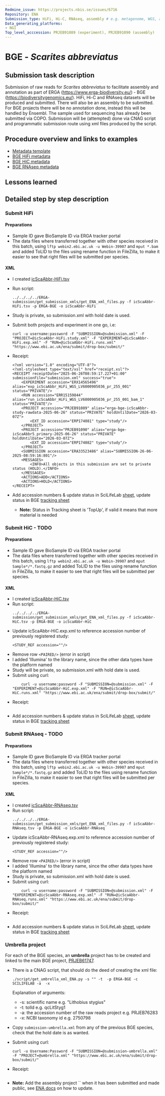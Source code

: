 ```yaml
---
Redmine_issue: https://projects.nbis.se/issues/6716
Repository: ENA
Submission_type: HiFi, Hi-C, RNAseq, assembly # e.g. metagenome, WGS, assembly, - IF RELEVANT
Data_generating_platforms:
- NGI
Top_level_acccession: PRJEB91089 (experiment), PRJEB91090 (assembly)
---
```


# BGE - *Scarites abbreviatus*

## Submission task description
Submission of raw reads for *Scarites abbreviatus* to facilitate assembly and annotation as part of ERGA (https://www.erga-biodiversity.eu/) - BGE (https://biodiversitygenomics.eu/). HiFi, Hi-C and RNAseq datasets will be produced and submitted. There will also be an assembly to be submitted. For BGE projects there will be no annotation done, instead this will be handled by Ensembl. The sample used for sequencing has already been submitted via COPO.
Submission will be (attempted) done via CNAG script and programmatic submission route using xml files produced by the script.

## Procedure overview and links to examples

* [Metadata template](./data/BGE-Scarites-abbreviatus-metadata.xlsx)
* [BGE HiFi metadata](./data/icScaAbbr-HiFi.tsv)
* [BGE HiC metadata](./data/icScaAbbr-HiC.tsv)
* [BGE RNAseq metadata](./data/icScaAbbr-RNAseq.tsv)

## Lessons learned
<!-- What went well? What did not went so well? What would you have done differently? -->

## Detailed step by step description

### Submit HiFi
#### Preparations
* Sample ID gave BioSample ID via ERGA tracker portal
* The data files where transferred together with other species received in this batch, using `lftp webin2.ebi.ac.uk -u Webin-39907` and `mput *.bam` and added ToLID to the files using rename function in FileZilla, to make it easier to see that right files will be submitted per species.
#### XML
* I created [icScaAbbr-HiFi.tsv](./data/icScaAbbr-HiFi.tsv)
* Run script:
    ```
    ../../../../ERGA-submission/get_submission_xmls/get_ENA_xml_files.py -f icScaAbbr-HiFi.tsv -p ERGA-BGE -o icScaAbbr-HiFi
    ```

* Study is private, so submission.xml with hold date is used.

* Submit both projects and experiment in one go, i.e:
    ```
    curl -u username:password -F "SUBMISSION=@submission.xml" -F "PROJECT=@icScaAbbr-HiFi.study.xml" -F "EXPERIMENT=@icScaAbbr-HiFi.exp.xml" -F "RUN=@icScaAbbr-HiFi.runs.xml" "https://www.ebi.ac.uk/ena/submit/drop-box/submit/"
    ```
* Receipt:
    ```
    <?xml version="1.0" encoding="UTF-8"?>
    <?xml-stylesheet type="text/xsl" href="receipt.xsl"?>
    <RECEIPT receiptDate="2025-06-26T08:59:17.227+01:00" submissionFile="submission.xml" success="true">
        <EXPERIMENT accession="ERX14565496" alias="exp_icScaAbbr_HiFi_WGS_LV6000905036_pr_255_001" status="PRIVATE"/>
        <RUN accession="ERR15159844" alias="run_icScaAbbr_HiFi_WGS_LV6000905036_pr_255_001_bam_1" status="PRIVATE"/>
        <PROJECT accession="PRJEB91089" alias="erga-bge-icScaAbbr-study-rawdata-2025-06-26" status="PRIVATE" holdUntilDate="2026-03-07Z">
            <EXT_ID accession="ERP174081" type="study"/>
        </PROJECT>
        <PROJECT accession="PRJEB91090" alias="erga-bge-icScaAbbr5_primary-2025-06-26" status="PRIVATE" holdUntilDate="2026-03-07Z">
            <EXT_ID accession="ERP174082" type="study"/>
        </PROJECT>
        <SUBMISSION accession="ERA33523486" alias="SUBMISSION-26-06-2025-08:59:16:801"/>
        <MESSAGES>
            <INFO>All objects in this submission are set to private status (HOLD).</INFO>
        </MESSAGES>
        <ACTIONS>ADD</ACTIONS>
        <ACTIONS>HOLD</ACTIONS>
    </RECEIPT>    
    ```
* Add accession numbers & update status in SciLifeLab [sheet](https://docs.google.com/spreadsheets/d/1mSuL_qGffscer7G1FaiEOdyR68igscJB0CjDNSCNsvg/), update status in BGE [tracking sheet](https://docs.google.com/spreadsheets/d/1IXEyg-XZfwKOtXBHAyJhJIqkmwHhaMn5uXd8GyXHSpY/)
    * **Note:** Status in Tracking sheet is 'TopUp', if valid it means that more material is needed

### Submit HiC - **TODO**
#### Preparations
* Sample ID gave BioSample ID via ERGA tracker portal
* The data files where transferred together with other species received in this batch, using `lftp webin2.ebi.ac.uk -u Webin-39907` and `mput Sample*/*.fastq.gz` and added ToLID to the files using rename function in FileZilla, to make it easier to see that right files will be submitted per species.

#### XML
* I created [icScaAbbr-HiC.tsv](./data/icScaAbbr-HiC.tsv)
* Run script:
    ```
    ../../../../ERGA-submission/get_submission_xmls/get_ENA_xml_files.py -f icScaAbbr-HiC.tsv -p ERGA-BGE -o icScaAbbr-HiC
    ```
* Update icScaAbbr-HiC.exp.xml to reference accession number of previously registered study:
    ```
    <STUDY_REF accession=""/>
    ```
* Remove row `<PAIRED/>` (error in script)
* I added 'Illumina' to the library name, since the other data types have the platform named
* Study will be private, so submission.xml with hold date is used.
* Submit using curl:
    ```
        curl -u username:password -F "SUBMISSION=@submission.xml" -F "EXPERIMENT=@icScaAbbr-HiC.exp.xml" -F "RUN=@icScaAbbr-HiC.runs.xml" "https://www.ebi.ac.uk/ena/submit/drop-box/submit/"
    ```
* Receipt:
    ```

    ```
* Add accession numbers & update status in SciLifeLab [sheet](https://docs.google.com/spreadsheets/d/1mSuL_qGffscer7G1FaiEOdyR68igscJB0CjDNSCNsvg/), update status in BGE [tracking sheet](https://docs.google.com/spreadsheets/d/1IXEyg-XZfwKOtXBHAyJhJIqkmwHhaMn5uXd8GyXHSpY/)

### Submit RNAseq - **TODO**
#### Preparations
* Sample ID gave BioSample ID via ERGA tracker portal
* The data files where transferred together with other species received in this batch, using `lftp webin2.ebi.ac.uk -u Webin-39907` and `mput Sample*/*.fastq.gz` and added ToLID to the files using rename function in FileZilla, to make it easier to see that right files will be submitted per species.

#### XML
* I created [icScaAbbr-RNAseq.tsv](./data/icScaAbbr-RNAseq.tsv)
* Run script:
    ```
    ../../../../ERGA-submission/get_submission_xmls/get_ENA_xml_files.py -f icScaAbbr-RNAseq.tsv -p ERGA-BGE -o icScaAbbr-RNAseq
    ```
* Update icScaAbbr-RNAseq.exp.xml to reference accession number of previously registered study:
    ```
    <STUDY_REF accession=""/>
    ```
* Remove row `<PAIRED/>` (error in script)
* I added 'Illumina' to the library name, since the other data types have the platform named
* Study is private, so submission.xml with hold date is used.
* Submit using curl:
    ```
        curl -u username:password -F "SUBMISSION=@submission.xml" -F "EXPERIMENT=@icScaAbbr-RNAseq.exp.xml" -F "RUN=@icScaAbbr-RNAseq.runs.xml" "https://www.ebi.ac.uk/ena/submit/drop-box/submit/"
    ```
* Receipt:
    ```

    ```
* Add accession numbers & update status in SciLifeLab [sheet](https://docs.google.com/spreadsheets/d/1mSuL_qGffscer7G1FaiEOdyR68igscJB0CjDNSCNsvg/), update status in BGE [tracking sheet](https://docs.google.com/spreadsheets/d/1IXEyg-XZfwKOtXBHAyJhJIqkmwHhaMn5uXd8GyXHSpY/)

### Umbrella project
For each of the BGE species, an **umbrella** project has to be created and linked to the main BGE project, [PRJEB61747](https://www.ebi.ac.uk/ena/browser/view/PRJEB61747).

* There is a CNAG script, that should do the deed of creating the xml file:
    ```
    ./script/get_umbrella_xml_ENA.py -s "" -t  -p ERGA-BGE -c SCILIFELAB -a  -x 
    ```
    Explanation of arguments:
    * -s: scientific name e.g. "Lithobius stygius"
    * -t: tolId e.g. qcLitStyg1
    * -a: the accession number of the raw reads project e.g. PRJEB76283
    * -x: NCBI taxonomy id e.g. 2750798

* Copy `submission-umbrella.xml` from any of the previous BGE species, check that the hold date is as wanted.
* Submit using curl:
    ```
    curl -u Username:Password -F "SUBMISSION=@submission-umbrella.xml" -F "PROJECT=@umbrella.xml" "https://www.ebi.ac.uk/ena/submit/drop-box/submit/"
    ```
* Receipt:
    ```
    
    ```
* **Note:** Add the assembly project `` when it has been submitted and made public, see [ENA docs](https://ena-docs.readthedocs.io/en/latest/faq/umbrella.html#adding-children-to-an-umbrella) on how to update.
